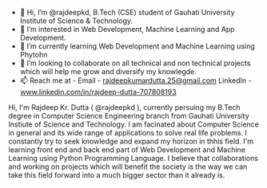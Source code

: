 - 👋 Hi, I’m @rajdeepkd, B.Tech (CSE) student of Gauhati University Institute of Science & Technology.
- 👀 I’m interested in Web Development, Machine Learning and App Development.
- 🌱 I’m currently learning Web Development and Machine Learning using Phytohn
- 💞️ I’m looking to collaborate on all technical and non technical projects which will help me grow and diversify my knowlegde.
- 📫 Reach me at -  Email - rajdeepkumardutta.25@gmail.com
                 LinkedIn  - www.linkedin.com/in/rajdeep-dutta-707808193

<!---
rajdeepkd/rajdeepkd is a ✨ special ✨ repository because its `README.md` (this file) appears on your GitHub profile.
You can click the Preview link to take a look at your changes.
--->
 Hi, I'm Rajdeep Kr. Dutta ( @rajdeepkd ), currently persuing my B.Tech degree in Computer Science Engineering branch from Gauhati University Instiute of Science and Technology.
 I am facinated about Computer Science in general and its wide range of applications to solve real life problems. I constantly try to seek knowledge and expand my horizon in thhis field.
 I'm learning front end and back end part of Web Development and Machine Learning using Python Programming Language.
 I believe that collaborations and working on projects which will benefit the society is the way we can take this field forward into a much bigger sector than it already is.
